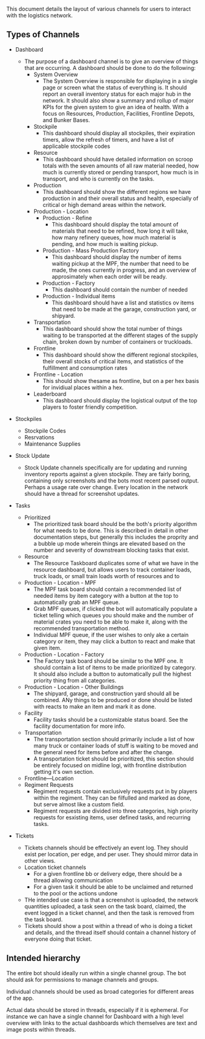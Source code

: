This document details the layout of various channels for users to interact with the logistics network.

## Types of Channels

* Dashboard
    * The purpose of a dashboard channel is to give an overview of things that are occurring. A dashboard should be done
      to do the following:
        * System Overview
            * The System Overview is responsible for displaying in a single page or screen what the status of everything
              is.
              It should report an overall inventory status for each major hub in the network. It should also show a
              summary and rollup of major KPIs for the given system to give an idea of health. With a focus on
              Resources, Production, Facilities, Frontline Depots, and Bunker Bases.
        * Stockpile
            * This dashboard should display all stockpiles, their expiration timers, allow the refresh of timers, and
              have a list of applicable stockpile codes
        * Resource
            * This dashboard should have detailed information on scroop totals with the seven amounts of all raw
              material needed, how much is currently stored or pending transport, how much is in transport, and who is
              currently on the tasks.
        * Production
            * This dashboard should show the different regions we have production in and their overall status and
              health, especially of critical or high demand areas within the network.
        * Production - Location
            * Production - Refine
                * This dashboard should display the total amount of materials that need to be refined, how long it will
                  take, how many refinery queues, how much material is pending, and how much is waiting pickup.
            * Production - Mass Production Factory
                * This dashboard should display the number of items waiting pickup at the MPF, the number that need to
                  be made, the ones currently in progress, and an overview of approsimately when each order will be
                  ready.
            * Production - Factory
                * This dashboard should contain the number of needed
            * Production - Individual items
                * This dashboard should have a list and statistics ov items that need to be made at the garage,
                  construction yard, or shipyard.
        * Transportation
            * This dashboard should show the total number of things waiting to be transported at the different stages of
              the supply chain, broken down by number of containers or truckloads.
        * Frontline
            * This dashboard should show the different regional stockpiles, their overall stocks of critical items, and
              statistics of the fulfillment and consumption rates
        * Frontline - Location
            * This should show thesame as frontline, but on a per hex basis for invidiual places within a hex.
        * Leaderboard
            * This dashboard should display the logistical output of the top players to foster friendly competition.
* Stockpiles
    * Stockpile Codes
    * Resrvations
    * Maintenance Supplies
* Stock Update
    * Stock Update channels specifically are for updating and running inventory reports against a given stockpile. They
      are fairly boring, containing only screenshots and the bots most recent parsed output. Perhaps a usage rate over
      change. Every location in the network should have a thread for screenshot updates.
* Tasks
    * Prioritized
        * The prioritized task board should be the both's priority algorithm for what needs to be done. This is
          described in detail in other documentation steps, but generally this includes the proprity and a bubble up
          mode wherein things are elevated based on the number and severity of downstream blocking tasks that exist.
    * Resource
        * The Resource Taskboard duplicates some of what we have in the resource dashboard, but allows users to track
          container loads, truck loads, or small train loads worth of resources and to
    * Production - Location - MPF
        * The MPF task board should contain a recommended list of needed items by item category with a button at the top
          to automatically grab an MPF queue.
        * Grab MPF queues, if clicked the bot will automatically populate a ticket telling which queues you should make
          and the number of material crates you need to be able to make it, along with the recommended transportation
          method.
        * Individual MPF queue, if the user wishes to only ake a certain category or item, they may click a button to
          react and make that given item.
    * Production - Location - Factory
        * The Factory task board should be similar to the MPF one. It should contain a list of items to be made
          prioritized by category. It should also include a button to automatically pull the highest priority thing from
          all categories.
    * Production - Location - Other Buildings
        * The shipyard, garage, and construction yard should all be combined. ANy things to be produced or done should
          be listed with reacts to make an item and mark it as done.
    * Facility
        * Facility tasks should be a customizable status board. See the facility documentation for more info.
    * Transportation
        * The transportation section should primarily include a list of how many truck or container loads of stuff is
          waiting to be moved and the general need for items before and after the change.
        * A transportation ticket should be prioritized, this section should be entirely focused on midline logi, with
          frontline distribution getting it's own section.
    * Frontline—Location
    * Regiment Requests
        * Regiment requests contain exclusively requests put in by players within the regiment. They can be filfulled
          and marked as done, but serve almost like a custom field.
        * Regiment requests are divided into three categories, high priority requests for esxisting items, user defined
          tasks, and recurring tasks.

* Tickets
    * Tickets channels should be effectively an event log. They should exist per location, per edge, and per user. They
      should mirror data in other views.
    * Location ticket channels
        * For a given frontline bb or delivery edge, there should be a thread allowing communication
        * For a given task it should be able to be unclaimed and returned to the pool or the actions undone
    * THe intended use case is that a screenshot is uploaded, the network quantities uploaded, a task seen on the task
      board, claimed, the event logged in a ticket channel, and then the task is removed from the task board.
    * Tickets should show a post within a thread of who is doing a ticket and details, and the thread itself should
      contain a channel history of everyone doing that ticket.

## Intended hierarchy

The entire bot should ideally run within a single channel group. The bot should ask for permissions to manage channels
and groups.

Individual channels should be used as broad categories for different areas of the app.

Actual data should be stored in threads, especially if it is ephemeral. For instance we can have a single channel for
Dashboard with a high level overview with links to the actual dashboards which themselves are text and image posts
within threads.
